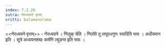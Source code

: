 ```yaml
---
index: 7.2.26
sutra: णेरध्ययने वृत्तम्
vritti: balamanorama
---
```


<<णेरध्ययने वृत्तम्>> - णेरध्ययने । णिलुक् चेति । णिलोपे तु लघूपधगुणः स्यादिति भावः । अधीयमान इति । सूत्रे अध्ययनशब्दः कर्मणि ल्युडन्त इति भावः । 